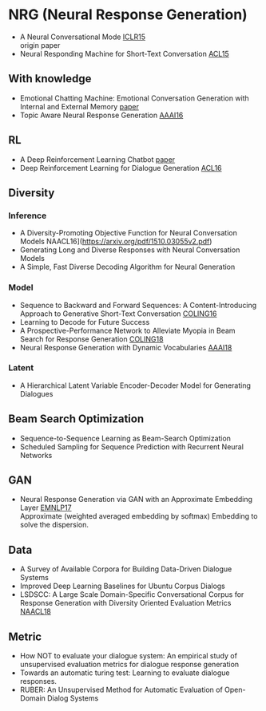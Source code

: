 # NRG (Neural Response Generation)

- A Neural Conversational Mode [ICLR15](https://arxiv.org/pdf/1506.05869v1.pdf)  
origin paper
- Neural Responding Machine for Short-Text Conversation [ACL15](https://arxiv.org/pdf/1503.02364.pdf)

## With knowledge
- Emotional Chatting Machine: Emotional Conversation Generation with Internal and External Memory [paper](https://arxiv.org/pdf/1704.01074.pdf)
- Topic Aware Neural Response Generation [AAAI16](https://arxiv.org/pdf/1606.08340.pdf)

## RL
- A Deep Reinforcement Learning Chatbot [paper](https://arxiv.org/pdf/1709.02349.pdf)
- Deep Reinforcement Learning for Dialogue Generation [ACL16](https://arxiv.org/pdf/1606.01541.pdf)

## Diversity
### Inference
- A Diversity-Promoting Objective Function for Neural Conversation Models NAACL16](https://arxiv.org/pdf/1510.03055v2.pdf)
- Generating Long and Diverse Responses with Neural Conversation Models
- A Simple, Fast Diverse Decoding Algorithm for Neural Generation
### Model
- Sequence to Backward and Forward Sequences: A Content-Introducing Approach to Generative Short-Text Conversation [COLING16](https://arxiv.org/pdf/1607.00970.pdf)
- Learning to Decode for Future Success
- A Prospective-Performance Network to Alleviate Myopia in Beam Search for Response Generation [COLING18](http://www.aclweb.org/anthology/C18-1306)
- Neural Response Generation with Dynamic Vocabularies [AAAI18](https://arxiv.org/pdf/1711.11191.pdf)
### Latent
- A Hierarchical Latent Variable Encoder-Decoder Model for Generating Dialogues

## Beam Search Optimization 
- Sequence-to-Sequence Learning as Beam-Search Optimization
- Scheduled Sampling for Sequence Prediction with Recurrent Neural Networks

## GAN
- Neural Response Generation via GAN with an Approximate Embedding Layer [EMNLP17](http://www.aclweb.org/anthology/D/D17/D17-1066.pdf)  
Approximate (weighted averaged embedding by softmax) Embedding to solve the dispersion.

## Data
- A Survey of Available Corpora for Building Data-Driven Dialogue Systems
- Improved Deep Learning Baselines for Ubuntu Corpus Dialogs
- LSDSCC: A Large Scale Domain-Specific Conversational Corpus for Response Generation with Diversity Oriented Evaluation Metrics [NAACL18](http://www.aclweb.org/anthology/N18-1188)

## Metric
- How NOT to evaluate your dialogue system: An empirical study of unsupervised evaluation metrics for dialogue response generation
- Towards an automatic turing test: Learning to evaluate dialogue responses.
- RUBER: An Unsupervised Method for Automatic Evaluation of Open-Domain Dialog Systems
